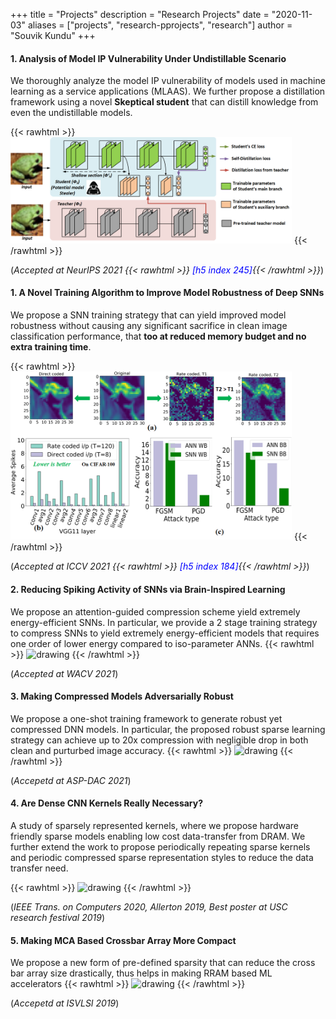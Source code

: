 +++
title = "Projects"
description = "Research Projects"
date = "2020-11-03"
aliases = ["projects", "research-pprojects", "research"]
author = "Souvik Kundu"
+++

#### 1. Analysis of Model IP Vulnerability Under Undistillable Scenario 
We thoroughly analyze the model IP vulnerability of models used in machine learning as a service applications (MLAAS). We further propose a distillation framework using a novel **Skeptical student** that can distill knowledge from even the undistillable models.

{{< rawhtml >}}
<img src="/images/neurips2021_framework.jpg" alt="drawing" width="450"/>
{{< /rawhtml >}}

(*Accepted at NeurIPS 2021 {{< rawhtml >}} <span style="color:blue">[h5 index 245]</span>{{< /rawhtml >}}*)

#### 1. A Novel Training Algorithm to Improve Model Robustness of Deep SNNs 
We propose a SNN training strategy that can yield improved model robustness without causing any significant sacrifice in clean image classification performance, that **too at reduced memory budget and no extra training time**.

{{< rawhtml >}}
<img src="/images/iccv2021.jpg" alt="drawing" width="450"/>
{{< /rawhtml >}}

(*Accepted at ICCV 2021 {{< rawhtml >}} <span style="color:blue">[h5 index 184]</span>{{< /rawhtml >}}*)


#### 2. Reducing Spiking Activity of SNNs via Brain-Inspired Learning 
We propose an attention-guided compression scheme yield extremely energy-efficient SNNs. In particular, we provide a 2 stage training strategy to compress SNNs to yield extremely energy-efficient models that requires one order of lower energy compared to iso-parameter ANNs.
{{< rawhtml >}}
<img src="/images/wacv.jpg" alt="drawing" width="450"/>
{{< /rawhtml >}}

(*Accepted at WACV 2021*)

#### 3. Making Compressed Models Adversarially Robust
We propose a one-shot training framework to generate robust yet compressed DNN models. In particular, the proposed robust sparse learning strategy can achieve up to 20x compression with negligible drop in both clean and purturbed image accuracy.
{{< rawhtml >}}
<img src="/images/asp_dac2021.jpg" alt="drawing" width="450"/>
{{< /rawhtml >}}

(*Accepetd at ASP-DAC 2021*)

#### 4. Are Dense CNN Kernels Really Necessary?
A study of sparsely represented kernels, where we propose hardware friendly sparse models enabling low cost data-transfer from DRAM. We further extend the work to propose periodically repeating sparse kernels and periodic compressed sparse representation styles to reduce the data transfer need.

{{< rawhtml >}}
<img src="/images/IEEE_TC.jpg" alt="drawing" width="200"/>
{{< /rawhtml >}}

(*IEEE Trans. on Computers 2020, Allerton 2019, Best poster at USC research festival 2019*)

#### 5. Making MCA Based Crossbar Array More Compact
We propose a new form of pre-defined sparsity that can reduce the cross bar array size drastically, thus helps in making RRAM based ML accelerators
{{< rawhtml >}}
<img src="/images/isvlsi2019.jpg" alt="drawing" width="250"/>
{{< /rawhtml >}}

(*Accepetd at ISVLSI 2019*)